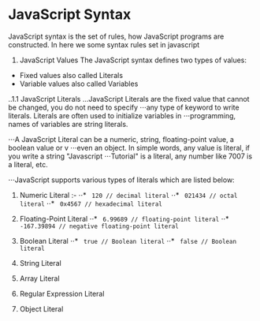 # JavaScript Syntax
JavaScript syntax is the set of rules, how JavaScript programs are constructed.
In here we some syntax rules set in javascript

1. JavaScript Values
The JavaScript syntax defines two types of values:
* Fixed values also called Literals
* Variable values also called Variables

..1.1 JavaScript Literals
...JavaScript Literals are the fixed value that cannot be changed, you do not need to specify ⋅⋅⋅any type of keyword to write literals. Literals are often used to initialize variables in ⋅⋅⋅programming, names of variables are string literals.

⋅⋅⋅A JavaScript Literal can be a numeric, string, floating-point value, a boolean value or v ⋅⋅⋅even an object. In simple words, any value is literal, if you write a string "Javascript 
⋅⋅⋅Tutorial" is a literal, any number like 7007 is a literal, etc.

⋅⋅⋅JavaScript supports various types of literals which are listed below:

1. Numeric Literal :- 
⋅⋅* ``` 120 // decimal literal```
⋅⋅* ``` 021434 // octal literal```
⋅⋅* ``` 0x4567 // hexadecimal literal```
2. Floating-Point Literal
⋅⋅* ``` 6.99689 // floating-point literal```
⋅⋅* ``` -167.39894 // negative floating-point literal```

3. Boolean Literal
⋅⋅* ``` true // Boolean literal```
⋅⋅* ``` false // Boolean literal```

4. String Literal

5. Array Literal

6. Regular Expression Literal

7. Object Literal

